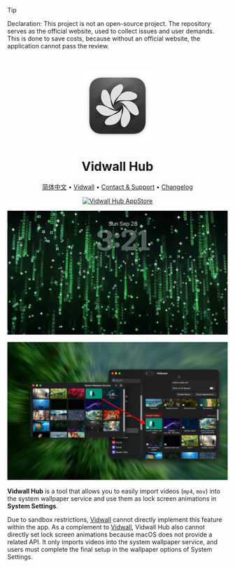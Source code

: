 <!--idoc:ignore:start-->
> [!TIP]
> Declaration: This project is not an open-source project. The repository serves as the official website, used to collect issues and user demands. This is done to save costs, because without an official website, the application cannot pass the review.
<!--idoc:ignore:end-->

<div align="center">
  <br />
  <br />
  <img src="./assets/logo.png" width="160" height="160">
  <h1>
    Vidwall Hub
  </h1>
  <!--rehype:style=border: 0;-->
  <p>
    <a href="./README.zh.md">简体中文</a> • 
    <a href="https://wangchujiang.com/vidwall/" target="_blank">Vidwall</a> • 
    <a target="_blank" href="https://github.com/jaywcjlove/vidwall-hub/issues/new?template=bug_report.yml">Contact & Support</a> • 
    <a href="./CHANGELOG.md">Changelog</a>
  </p>
  <p>
    <a target="_blank" href="https://github.com/jaywcjlove/vidwall-hub/releases/latest/" title="Vidwall Hub for macOS">
      <img alt="Vidwall Hub AppStore" src="https://jaywcjlove.github.io/sb/download/apple-download.svg" height="51" />
    </a>
  </p>
</div>

![Vidwall Hub](./assets/VidwallHub.gif)

![Vidwall Hub](./assets/vidwall-hub-screenshots-1.png)

**Vidwall Hub** is a tool that allows you to easily import videos (`mp4`, `mov`) into the system wallpaper service and use them as lock screen animations in **System Settings**.

Due to sandbox restrictions, [Vidwall](https://github.com/jaywcjlove/vidwall) cannot directly implement this feature within the app. As a complement to [Vidwall](https://github.com/jaywcjlove/vidwall), Vidwall Hub also cannot directly set lock screen animations because macOS does not provide a related API. It only imports videos into the system wallpaper service, and users must complete the final setup in the wallpaper options of System Settings.